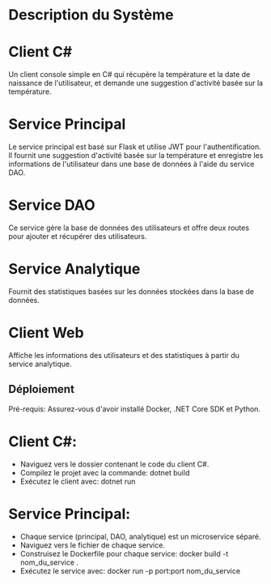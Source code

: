 # Description du Système

# Client C#
Un client console simple en C# qui récupère la température et la date de naissance de l'utilisateur, et demande une suggestion d'activité basée sur la température.

# Service Principal
Le service principal est basé sur Flask et utilise JWT pour l'authentification. Il fournit une suggestion d'activité basée sur la température et enregistre les informations de l'utilisateur dans une base de données à l'aide du service DAO.

# Service DAO
Ce service gère la base de données des utilisateurs et offre deux routes pour ajouter et récupérer des utilisateurs.

# Service Analytique
Fournit des statistiques basées sur les données stockées dans la base de données.

# Client Web
Affiche les informations des utilisateurs et des statistiques à partir du service analytique.

## Déploiement
Pré-requis: Assurez-vous d'avoir installé Docker, .NET Core SDK et Python.

# Client C#:

- Naviguez vers le dossier contenant le code du client C#.
- Compilez le projet avec la commande: dotnet build
- Exécutez le client avec: dotnet run

# Service Principal:

- Chaque service (principal, DAO, analytique) est un microservice séparé.
- Naviguez vers le fichier de chaque service.
- Construisez le Dockerfile pour chaque service: docker build -t nom_du_service .
- Exécutez le service avec: docker run -p port:port nom_du_service
